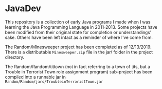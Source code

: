 JavaDev
=======
This repository is a collection of early Java programs I made when I was learning the Java Programming Language in 2011-2013. Some projects have been modified from their original state for completion or understandings' sake. Others have been left intact as a reminder of where I've come from.

The Random/Minesweeper project has been completed as of 12/13/2019. There is a distributable `Minesweeper.zip` file in the jar/ folder in the project directory.

The Random/Random/tittown (not in fact referring to a town of tits, but a Trouble in Terrorist Town role assignment program) sub-project has been compiled into a runnable jar in `Random/Random/jars/TroubleinTerroristTown.jar`

